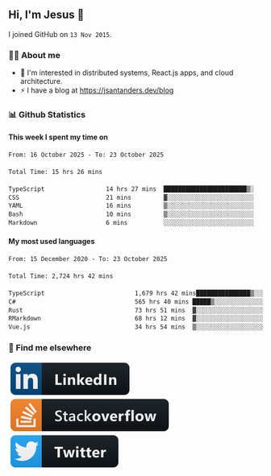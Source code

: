 ## Hi, I'm Jesus 👋

I joined GitHub on `13 Nov 2015`.

<!-- Talking about you -->

### 👨‍💻 About me

- 👦 I'm interested in distributed systems, React.js apps, and cloud architecture.
- ⚡️ I have a blog at <https://jsantanders.dev/blog>

### 📊 Github Statistics

#### This week I spent my time on

<!--START_SECTION:weekly-->

```txt
From: 16 October 2025 - To: 23 October 2025

Total Time: 15 hrs 26 mins

TypeScript                 14 hrs 27 mins  ███████████████████████▒░   93.64 %
CSS                        21 mins         ▓░░░░░░░░░░░░░░░░░░░░░░░░   02.28 %
YAML                       16 mins         ▒░░░░░░░░░░░░░░░░░░░░░░░░   01.79 %
Bash                       10 mins         ▒░░░░░░░░░░░░░░░░░░░░░░░░   01.15 %
Markdown                   6 mins          ░░░░░░░░░░░░░░░░░░░░░░░░░   00.65 %
```

<!--END_SECTION:weekly-->

#### My most used languages

<!--START_SECTION:alltime-->

```txt
From: 15 December 2020 - To: 23 October 2025

Total Time: 2,724 hrs 42 mins

TypeScript                         1,679 hrs 42 mins███████████████▒░░░░░░░░░   61.65 %
C#                                 565 hrs 40 mins █████▒░░░░░░░░░░░░░░░░░░░   20.76 %
Rust                               73 hrs 51 mins  ▓░░░░░░░░░░░░░░░░░░░░░░░░   02.71 %
RMarkdown                          68 hrs 12 mins  ▓░░░░░░░░░░░░░░░░░░░░░░░░   02.50 %
Vue.js                             34 hrs 54 mins  ▒░░░░░░░░░░░░░░░░░░░░░░░░   01.28 %
```

<!--END_SECTION:alltime-->

### 📢 Find me elsewhere

<p>
  <a target="_blank" href="https://linkedin.com/in/jsantanders">
    <img src="https://github.com/jsantanders/jsantanders/blob/master/img/linkedin.svg" alt="LinkedIn" style="vertical-align:top; margin:4px">
  </a>
  
  <a target="_blank" href="https://stackoverflow.com/users/7318331/jesus-santander">
    <img src="https://github.com/jsantanders/jsantanders/blob/master/img/stackoverflow.svg" alt="StackOverflow" style="vertical-align:top; margin:4px">
  </a>
  
  <a target="_blank" href="http://twitter.com/jsantanders">
    <img src="https://github.com/jsantanders/jsantanders/blob/master/img/twitter.svg" alt="Twitter" style="vertical-align:top; margin:4px">
  </a>
</p>
